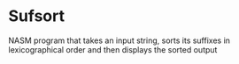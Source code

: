 # Sufsort
NASM program that takes an input string, sorts its suffixes in lexicographical order and then displays the sorted output
